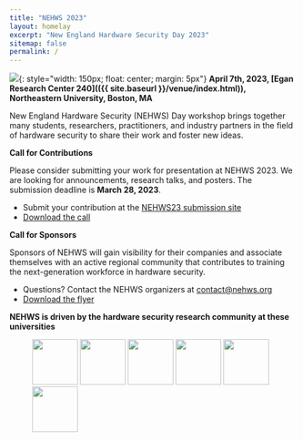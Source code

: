 ```yaml
---
title: "NEHWS 2023"
layout: homelay
excerpt: "New England Hardware Security Day 2023"
sitemap: false
permalink: /
---
```


![](images/nehwslogo.png){: style="width: 150px; float: center; margin: 5px"}
**April 7th, 2023, [Egan Research Center 240](({{ site.baseurl }}/venue/index.html)), Northeastern University, Boston, MA**

New England Hardware Security (NEHWS) Day workshop brings together
many students, researchers, practitioners, and industry partners in the
field of hardware security to share their work and foster new ideas.

**Call for Contributions**

Please consider submitting your work for presentation at NEHWS 2023.
We are looking for announcements, research talks, and posters.
The submission deadline is **March 28, 2023**.

* Submit your contribution at the [NEHWS23 submission site](https://easychair.org/conferences/?conf=nehws23)
* [Download the call](images/nehws23-call-for-contributions.pdf)

**Call for Sponsors**

Sponsors of NEHWS will gain visibility for their companies and
associate themselves with an active regional community that
contributes to training the next-generation workforce in hardware
security.

* Questions? Contact the NEHWS organizers at [contact@nehws.org](mailto:contact@nehws.org)
* [Download the flyer](images/nehws23-call-for-sponsors.pdf)

**NEHWS is driven by the hardware security research community at these universities**

<figure class="fourth">
  <img src="images/organizer_logo_mit.png" style="width: 80px">
  <img src="images/organizer_logo_northeastern.png" style="width: 80px">
  <img src="images/organizer_logo_umass.png" style="width: 80px">
  <img src="images/organizer_logo_unh.png" style="width: 80px">
  <img src="images/organizer_logo_wpi.png" style="width: 80px">
  <img src="images/organizer_logo_yale.png" style="width: 80px">
</figure>

<BR>

